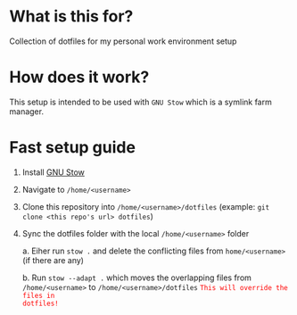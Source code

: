 # What is this for?

Collection of dotfiles for my personal work environment setup

# How does it work?

This setup is intended to be used with `GNU Stow` which is a symlink farm manager.

# Fast setup guide

1. Install [GNU Stow](https://www.gnu.org/software/stow/)

2. Navigate to `/home/<username>`

3. Clone this repository into `/home/<username>/dotfiles` (example: `git clone <this repo's url> dotfiles`)

4. Sync the dotfiles folder with the local `/home/<username>` folder

   a. Eiher run `stow .` and delete the conflicting files from `home/<username>` (if there are any)

   b. Run `stow --adapt .` which moves the overlapping files from `/home/<username>` to `/home/<username>/dotfiles` <code style="color : red">This will override the files in dotfiles!</code>
